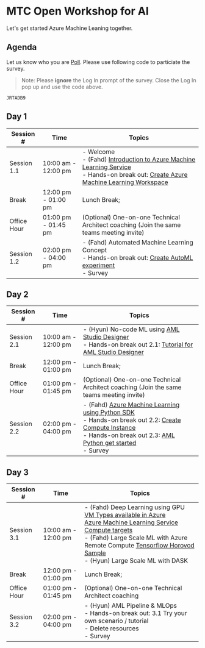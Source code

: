# MTC Open Workshop for AI

Let's get started Azure Machine Leaning together.

## Agenda

Let us know who you are [Poll](https://app.klaxoon.com/animate/survey/). Please use following code to particiate the survey.

> Note: Please __ignore__ the Log In prompt of the survey. Close the Log In pop up and use the code above.

```text
JRTADB9
```

## Day 1

Session # | Time | Topics
---|---|---
Session 1.1 | 10:00 am - 12:00 pm |- Welcome</br>- (Fahd) [Introduction to Azure Machine Learning Service](https://livesend.microsoft.com/i/92NKU9M0r1TqTryfB2DKSrfvb0PRgOywoyZQXLWG5vTgKPLUSSIGN___cIVnzma6qekxOtIZ9DenhH4pVTTnzxD2kVldC8f931m3BiFW9gAWktBzN1Zni5OCR3EqxDryO3CRFde6B)</br>- Hands-on break out: [Create Azure Machine Learning Workspace](https://docs.microsoft.com/en-us/azure/machine-learning/how-to-manage-workspace?tabs=azure-portal)
Break | 12:00 pm - 01:00 pm | Lunch Break;
Office Hour | 01:00 pm - 01:45 pm | (Optional) One-on-one Technical Architect coaching (Join the same teams meeting invite)
Session 1.2 | 02:00 pm - 04:00 pm |- (Fahd) Automated Machine Learning Concept</br> - Hands-on break out: [Create AutoML experiment](https://docs.microsoft.com/en-us/azure/machine-learning/tutorial-first-experiment-automated-ml)</br>- Survey

## Day 2

Session # | Time | Topics
---|---|---
Session 2.1|10:00 am - 12:00 pm|- (Hyun) No-code ML using [AML Studio Designer](https://docs.microsoft.com/en-us/azure/machine-learning/concept-designer)</br>- Hands-on break out 2.1: [Tutorial for AML Studio Designer](https://docs.microsoft.com/en-us/azure/machine-learning/tutorial-designer-automobile-price-train-score)</br>
Break | 12:00 pm - 01:00 pm | Lunch Break;
Office Hour | 01:00 pm - 01:45 pm | (Optional) One-on-one Technical Architect coaching (Join the same teams meeting invite)
Session 2.2 | 02:00 pm - 04:00 pm |- (Fahd) [Azure Machine Learning using Python SDK](https://github.com/hyssh/mtc-open-workshop/tree/master/Notebooks/tutorials/create-first-ml-experiment)</br> - Hands-on break out 2.2: [Create Compute Instance](https://docs.microsoft.com/en-us/azure/machine-learning/how-to-create-attach-compute-studio#portal-create) </br>- Hands-on break out 2.3: [AML Python get started](https://github.com/hyssh/mtc-open-workshop/tree/master/Notebooks/tutorials/create-first-ml-experiment) </br>- Survey

## Day 3

Session # | Time | Topics
---|---|---
Session 3.1|10:00 am - 12:00 pm|- (Fahd) Deep Learning using GPU</br>[VM Types available in Azure](https://docs.microsoft.com/en-us/azure/virtual-machines/sizes-gpu)</br>[Azure Machine Learning Service Compute targets](https://docs.microsoft.com/en-us/azure/machine-learning/concept-compute-target)</br>- (Fahd) Large Scale ML with Azure Remote Compute [Tensorflow Horovod Sample](https://github.com/hyssh/mtc-open-workshop/blob/master/Notebooks/how-to-use-azureml/ml-frameworks/tensorflow/distributed-tensorflow-with-horovod/distributed-tensorflow-with-horovod.ipynb)</br>- (Hyun) Large Scale ML with DASK
Break | 12:00 pm - 01:00 pm | Lunch Break;
Office Hour | 01:00 pm - 01:45 pm | (Optional) One-on-one Technical Architect coaching
Session 3.2 | 02:00 pm - 04:00 pm |- (Hyun) AML Pipeline & MLOps</br> - Hands-on break out: 3.1 Try your own scenario / tutorial</br>- Delete resources </br>- Survey
